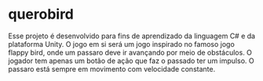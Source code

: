 # querobird
Esse projeto é desenvolvido para fins de aprendizado da linguagem C# e da plataforma Unity. O jogo em si será um jogo inspirado no famoso jogo flappy bird, onde um passaro deve ir avançando por meio de obstáculos. O jogador tem apenas um botão de ação que faz o passado ter um impulso. O passaro está sempre em movimento com velocidade constante.
